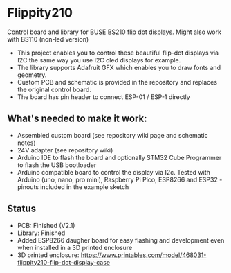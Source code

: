 # Flippity210
Control board and library for BUSE BS210 flip dot displays. Might also work with BS110 (non-led version)

- This project enables you to control these beautiful flip-dot displays via I2C the same way you use I2C oled displays for example. 
- The library supports Adafruit GFX which enables you to draw fonts and geometry.
- Custom PCB and schematic is provided in the repository and replaces the original control board.
- The board has pin header to connect ESP-01 / ESP-1 directly

## What's needed to make it work:
- Assembled custom board (see repository wiki page and schematic notes)
- 24V adapter (see repository wiki)
- Arduino IDE to flash the board and optionally STM32 Cube Programmer to flash the USB bootloader
- Arduino compatible board to control the display via I2c. Tested with Arduino (uno, nano, pro mini), Raspberry Pi Pico, ESP8266 and ESP32 - pinouts included in the example sketch

## Status
- PCB: Finished (V2.1)
- Library: Finished
- Added ESP8266 daugher board for easy flashing and development even when installed in a 3D printed enclosure
- 3D printed enclosure: https://www.printables.com/model/468031-flippity210-flip-dot-display-case
